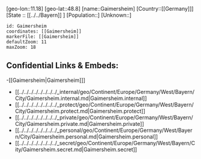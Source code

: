 ﻿---
location: [48.8,11.18]
mapzoom: [7,12] 
mapmarker: city 
type: City
tags:
- geo/City


SpocWebEntityId: 30341
isDeleted: false
confidential: public

---
[geo-lon::11.18]
[geo-lat::48.8]
[name::Gaimersheim]
[Country::[[Germany]]]
[State :: [[../../Bayern]] ]
[Population::]
[Unknown::]


```leaflet
id: Gaimersheim
coordinates: [[Gaimersheim]]
markerFile: [[Gaimersheim]]
defaultZoom: 11 
maxZoom: 18
```


## Confidential Links & Embeds: 
-[[Gaimersheim|Gaimersheim]]] 
- [[../../../../../../../../_internal/geo/Continent/Europe/Germany/West/Bayern/City/Gaimersheim.internal.md|Gaimersheim.internal]] 
- [[../../../../../../../../_protect/geo/Continent/Europe/Germany/West/Bayern/City/Gaimersheim.protect.md|Gaimersheim.protect]] 
- [[../../../../../../../../_private/geo/Continent/Europe/Germany/West/Bayern/City/Gaimersheim.private.md|Gaimersheim.private]] 
- [[../../../../../../../../_personal/geo/Continent/Europe/Germany/West/Bayern/City/Gaimersheim.personal.md|Gaimersheim.personal]] 
- [[../../../../../../../../_secret/geo/Continent/Europe/Germany/West/Bayern/City/Gaimersheim.secret.md|Gaimersheim.secret]] 

